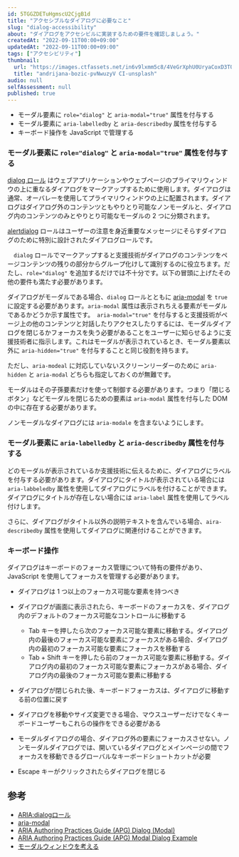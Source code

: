 ```yaml
---
id: 5TGGZDETuHgmscU2CjgB1d
title: "アクセシブルなダイアログに必要なこと"
slug: "dialog-accessibility"
about: "ダイアログをアクセシビルに実装するための要件を確認しましょう。"
createdAt: "2022-09-11T00:00+09:00"
updatedAt: "2022-09-11T00:00+09:00"
tags: ["アクセシビリティ"]
thumbnail:
  url: "https://images.ctfassets.net/in6v9lxmm5c8/4VeGrXphU0UryaCoxD3TOe/e9553a26d4eaee8ecd27cf13c9b6cd4c/andrijana-bozic-pvNwuzyV_CI-unsplash.jpg"
  title: "andrijana-bozic-pvNwuzyV CI-unsplash"
audio: null
selfAssessment: null
published: true
---
```

- モーダル要素に `role="dialog"` と `aria-modal="true"` 属性を付与する
- モーダル要素に `aria-labelledby` と `aria-describedby` 属性を付与する
- キーボード操作を JavaScript で管理する

### モーダル要素に `role="dialog"` と `aria-modal="true"` 属性を付与する

[dialog ロール](https://www.w3.org/TR/2009/WD-wai-aria-20091215/roles#dialog) はウェブアプリケーションやウェブページのプライマリウィンドウの上に重なるダイアログをマークアップするために使用します。ダイアログは通常、オーバレーを使用してプライマリウィンドウの上に配置されます。ダイアログはダイアログ外のコンテンツともやりとり可能なノンモーダルと、ダイアログ内のコンテンツのみとやりとり可能なモーダルの 2 つに分類されます。

[alertdialog](https://w3c.github.io/aria/#alertdialog) ロールはユーザーの注意を身近重要なメッセージにそらすダイアログのために特別に設計されたダイアログロールです。

　`dialog` ロールでマークアップすると支援技術がダイアログのコンテンツをページコンテンツの残りの部分からグループ化けして識別するのに役立ちます。だたし、`role="dialog"` を追加するだけでは不十分です。以下の冒頭に上げたその他の要件も満たす必要があります。

ダイアログがモーダルである場合、`dialog` ロールとともに [aria-modal](https://www.w3.org/WAI/ARIA/apg/patterns/dialogmodal/) を `true` に設定する必要があります。`aria-modal` 属性は表示されちえる要素がモーダルであるかどうか示す属性です。　`aria-modal="true"` を付与すると支援技術がページ上の他のコンテンツと対話したりアクセスしたりするには、モーダルダイアログを閉じるかフォーカスを失う必要があることをユーザーに知らせるように支援技術者に指示します。これはモーダルが表示されているとき、モーダル要素以外に `aria-hidden="true"` を付与することと同じ役割を持ちます。

ただし、`aria-modeal` に対応していないスクリーンリーダーのために `aria-hidden` と `aria-modal` どちらも指定しておくのが無難です。

モーダルはその子孫要素だけを使って制御する必要があります。つまり「閉じるボタン」などモーダルを閉じるための要素は `aria-modal` 属性を付与した DOM の中に存在する必要があります。

ノンモーダルなダイアログには `aria-modale` を含まないようにします。

### モーダル要素に `aria-labelledby` と `aria-describedby` 属性を付与する

どのモーダルが表示されているか支援技術に伝えるために、ダイアログにラベルを付与する必要があります。ダイアログにタイトルが表示されている場合には `aria-labbeledby` 属性を使用してダイアログにラベルを付けることができます。ダイアログにタイトルが存在しない場合には `aria-label` 属性を使用してラベル付けします。

さらに、ダイアログがタイトル以外の説明テキストを含んでいる場合、`aira-describedby` 属性を使用してダイアログに関連付けることができます。

### キーボード操作

ダイアログはキーボードのフォーカス管理について特有の要件があり、JavaScript を使用してフォーカスを管理する必要があります。

- ダイアログは 1 つ以上のフォーカス可能な要素を持つべき
- ダイアログが画面に表示されたら、キーボードのフォーカスを、ダイアログ内のデフォルトのフォーカス可能なコントロールに移動する
  - Tab キーを押したら次のフォーカス可能な要素に移動する。ダイアログ内の最後のフォーカス可能な要素にフォーカスがある場合、ダイアログ内の最初のフォーカス可能な要素にフォーカスを移動する
  - Tab + Shift キーを押したら前のフォーカス可能な要素に移動する。ダイアログ内の最初のフォーカス可能な要素にフォーカスがある場合、ダイアログ内の最後のフォーカス可能な要素に移動する
- ダイアログが閉じられた後、キーボードフォーカスは、ダイアログに移動する前の位置に戻す
- ダイアログを移動やサイズ変更できる場合、マウスユーザーだけでなくキーボードユーザーもこれらの操作をできる必要がある
- モーダルダイアログの場合、ダイアログ外の要素にフォーカスさせない。ノンモーダルダイアログでは、開いているダイアログとメインページの間でフォーカスを移動できるグローバルなキーボードショートカットが必要

- Escape キーがクリックされたらダイアログを閉じる

## 参考

- [ARIA:dialogロール](https://developer.mozilla.org/ja/docs/Web/Accessibility/ARIA/Roles/dialog_role)
- [aria-modal](https://developer.mozilla.org/en-US/docs/Web/Accessibility/ARIA/Attributes/aria-modal)
- [ARIA Authoring Practices Guide (APG) Dialog (Modal)](https://www.w3.org/WAI/ARIA/apg/patterns/dialogmodal/)
- [ARIA Authoring Practices Guide (APG) Modal Dialog Example](https://www.w3.org/WAI/ARIA/apg/example-index/dialog-modal/dialog)
- [モーダルウィンドウを考える](https://accessible-usable.net/2015/07/entry_150706.html)
